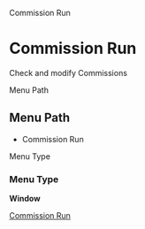 
Commission Run
# Commission Run


Check and modify Commissions

Menu Path
## Menu Path



- Commission Run

Menu Type
### Menu Type

**Window**


[Commission Run](functional-guide/window/window-commission-run.md)